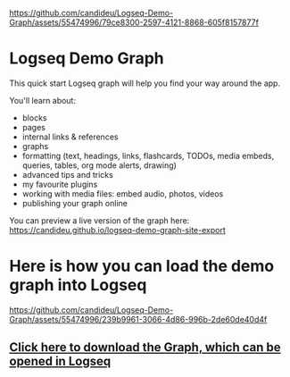 https://github.com/candideu/Logseq-Demo-Graph/assets/55474996/79ce8300-2597-4121-8868-605f8157877f

# Logseq Demo Graph
This quick start Logseq graph will help you find your way around the app.

You'll learn about:
* blocks
* pages
* internal links & references
* graphs
* formatting (text, headings, links, flashcards, TODOs, media embeds, queries, tables, org mode alerts, drawing)
* advanced tips and tricks
* my favourite plugins
* working with media files: embed audio, photos, videos
* publishing your graph online

You can preview a live version of the graph here: https://candideu.github.io/logseq-demo-graph-site-export

# Here is how you can load the demo graph into Logseq
https://github.com/candideu/Logseq-Demo-Graph/assets/55474996/239b9961-3066-4d86-996b-2de60de40d4f


## [Click here to download the Graph, which can be opened in Logseq](https://github.com/candideu/Logseq-Demo-Graph/archive/refs/heads/main.zip)
